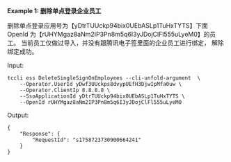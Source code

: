 **Example 1: 删除单点登录企业员工**

删除单点登录应用号为【yDtrTUUckp94bix0UEbASLp1TuHxTYTS】下面OpenId 为【rUHYMgaz8aNm2IP3Pn8m5q6I3yJDojClFl555uLyeM0】的员工。
当前员工仅做过导入，并没有跟腾讯电子签里面的企业员工进行绑定，
解除绑定成功。

Input: 

```
tccli ess DeleteSingleSignOnEmployees --cli-unfold-argument  \
    --Operator.UserId yDwf3UUckps8dvypUEfH3DjwIpMfa0uw \
    --Operator.ClientIp 8.8.8.8 \
    --SsoApplicationId yDtrTUUckp94bix0UEbASLp1TuHxTYTS \
    --OpenId rUHYMgaz8aNm2IP3Pn8m5q6I3yJDojClFl555uLyeM0
```

Output: 
```
{
    "Response": {
        "RequestId": "s1758723730900664241"
    }
}
```


